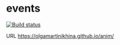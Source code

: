 # events

[![Build status](https://ci.appveyor.com/api/projects/status/md9x1ra4w928umam?svg=true)](https://ci.appveyor.com/project/OlgaMartinikhina/anim)

URL https://olgamartinikhina.github.io/anim/
